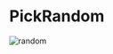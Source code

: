 # PickRandom
![random](https://user-images.githubusercontent.com/113667600/204222337-f67c11ae-e102-4523-b3cd-bc859efad65f.gif)
